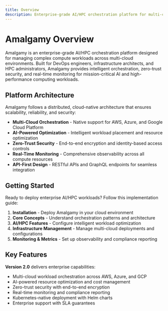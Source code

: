 ```yaml
---
title: Overview
description: Enterprise-grade AI/HPC orchestration platform for multi-cloud compute workloads and infrastructure management
---
```


# Amalgamy Overview

Amalgamy is an enterprise-grade AI/HPC orchestration platform designed for managing complex compute workloads across multi-cloud environments. Built for DevOps engineers, infrastructure architects, and HPC administrators, Amalgamy provides intelligent orchestration, zero-trust security, and real-time monitoring for mission-critical AI and high-performance computing workloads.

## Platform Architecture

Amalgamy follows a distributed, cloud-native architecture that ensures scalability, reliability, and security:

- **Multi-Cloud Orchestration** - Native support for AWS, Azure, and Google Cloud Platform
- **AI-Powered Optimization** - Intelligent workload placement and resource optimization
- **Zero-Trust Security** - End-to-end encryption and identity-based access controls
- **Real-Time Monitoring** - Comprehensive observability across all compute resources
- **API-First Design** - RESTful APIs and GraphQL endpoints for seamless integration

## Getting Started

Ready to deploy enterprise AI/HPC workloads? Follow this implementation guide:

1. **Installation** - Deploy Amalgamy in your cloud environment
2. **Core Concepts** - Understand orchestration patterns and architecture
3. **AI/HPC Features** - Configure intelligent workload optimization
4. **Infrastructure Management** - Manage multi-cloud deployments and configurations
5. **Monitoring & Metrics** - Set up observability and compliance reporting

## Key Features

**Version 2.0** delivers enterprise capabilities:

- Multi-cloud workload orchestration across AWS, Azure, and GCP
- AI-powered resource optimization and cost management
- Zero-trust security with end-to-end encryption
- Real-time monitoring and compliance reporting
- Kubernetes-native deployment with Helm charts
- Enterprise support with SLA guarantees
